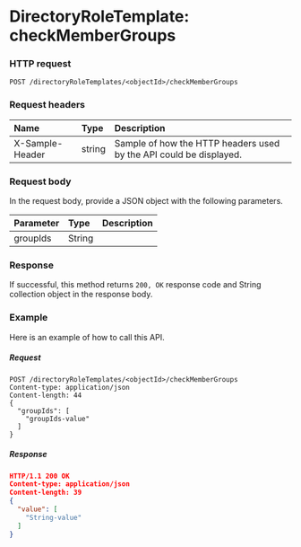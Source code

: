 # DirectoryRoleTemplate: checkMemberGroups


### HTTP request
```http
POST /directoryRoleTemplates/<objectId>/checkMemberGroups

```
### Request headers
| Name       | Type | Description|
|:---------------|:--------|:----------|
| X-Sample-Header  | string  | Sample of how the HTTP headers used by the API could be displayed.|

### Request body
In the request body, provide a JSON object with the following parameters.

| Parameter	   | Type	|Description|
|:---------------|:--------|:----------|
|groupIds|String||

### Response
If successful, this method returns `200, OK` response code and String collection object in the response body.

### Example
Here is an example of how to call this API.
##### Request
```http
POST /directoryRoleTemplates/<objectId>/checkMemberGroups
Content-type: application/json
Content-length: 44
{
  "groupIds": [
    "groupIds-value"
  ]
}
```
##### Response
```json
HTTP/1.1 200 OK
Content-type: application/json
Content-length: 39
{
  "value": [
    "String-value"
  ]
}
```

<!-- uuid: 6f395557-e09e-47ce-9216-3db68d6c732a\n2015-10-09 15:15:44 UTC -->